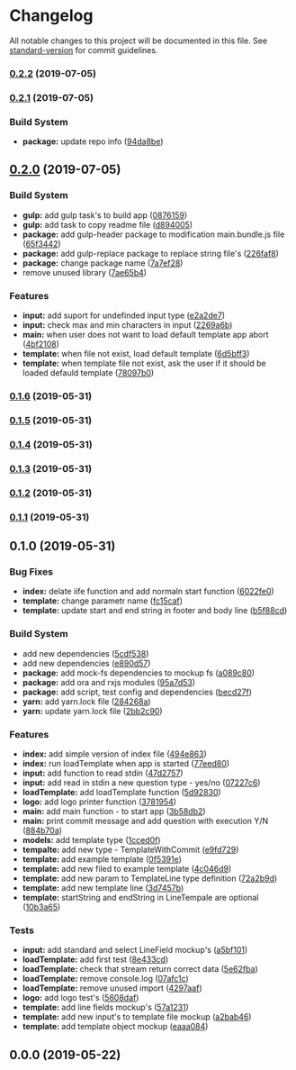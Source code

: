 # Changelog

All notable changes to this project will be documented in this file. See [standard-version](https://github.com/conventional-changelog/standard-version) for commit guidelines.

### [0.2.2](https://github.com/ambus/gfc/compare/v0.2.1...v0.2.2) (2019-07-05)



### [0.2.1](https://github.com/ambus/gfc/compare/v0.2.0...v0.2.1) (2019-07-05)


### Build System

* **package:** update repo info ([94da8be](https://github.com/ambus/gfc/commit/94da8be))



## [0.2.0](https://github.com/ambus/gfc/compare/v0.1.6...v0.2.0) (2019-07-05)


### Build System

* **gulp:** add gulp task's to build app ([0876159](https://github.com/ambus/gfc/commit/0876159))
* **gulp:** add task to copy readme file ([d894005](https://github.com/ambus/gfc/commit/d894005))
* **package:** add gulp-header package to modification main.bundle.js file ([65f3442](https://github.com/ambus/gfc/commit/65f3442))
* **package:** add gulp-replace package to replace string file's ([226faf8](https://github.com/ambus/gfc/commit/226faf8))
* **package:** change package name ([7a7ef28](https://github.com/ambus/gfc/commit/7a7ef28))
* remove unused library ([7ae65b4](https://github.com/ambus/gfc/commit/7ae65b4))


### Features

* **input:** add suport for undefinded input type ([e2a2de7](https://github.com/ambus/gfc/commit/e2a2de7))
* **input:** check max and min characters in input ([2269a6b](https://github.com/ambus/gfc/commit/2269a6b))
* **main:** when user does not want to load default template app abort ([4bf2108](https://github.com/ambus/gfc/commit/4bf2108))
* **template:** when file not exist, load default template ([6d5bff3](https://github.com/ambus/gfc/commit/6d5bff3))
* **template:** when template file not exist, ask the user if it should be loaded defauld template ([78097b0](https://github.com/ambus/gfc/commit/78097b0))



### [0.1.6](https://github.com/ambus/gfc/compare/v0.1.5...v0.1.6) (2019-05-31)



### [0.1.5](https://github.com/ambus/gfc/compare/v0.1.4...v0.1.5) (2019-05-31)



### [0.1.4](https://github.com/ambus/gfc/compare/v0.1.3...v0.1.4) (2019-05-31)



### [0.1.3](https://github.com/ambus/gfc/compare/v0.1.2...v0.1.3) (2019-05-31)



### [0.1.2](https://github.com/ambus/gfc/compare/v0.1.1...v0.1.2) (2019-05-31)



### [0.1.1](https://github.com/ambus/gfc/compare/v0.1.0...v0.1.1) (2019-05-31)



## 0.1.0 (2019-05-31)


### Bug Fixes

* **index:** delate iife function and add normaln start function ([6022fe0](https://github.com/ambus/gfc/commit/6022fe0))
* **template:** change parametr name ([fc15caf](https://github.com/ambus/gfc/commit/fc15caf))
* **template:** update start and end string in footer and body line ([b5f88cd](https://github.com/ambus/gfc/commit/b5f88cd))


### Build System

* add new dependencies ([5cdf538](https://github.com/ambus/gfc/commit/5cdf538))
* add new dependencies ([e890d57](https://github.com/ambus/gfc/commit/e890d57))
* **package:** add mock-fs dependencies to mockup fs ([a089c80](https://github.com/ambus/gfc/commit/a089c80))
* **package:** add ora and rxjs modules ([95a7d53](https://github.com/ambus/gfc/commit/95a7d53))
* **package:** add script, test config and dependencies ([becd27f](https://github.com/ambus/gfc/commit/becd27f))
* **yarn:** add yarn.lock file ([284268a](https://github.com/ambus/gfc/commit/284268a))
* **yarn:** update yarn.lock file ([2bb2c90](https://github.com/ambus/gfc/commit/2bb2c90))


### Features

* **index:** add simple version of index file ([494e863](https://github.com/ambus/gfc/commit/494e863))
* **index:** run loadTemplate when app is started ([77eed80](https://github.com/ambus/gfc/commit/77eed80))
* **input:** add function to read stdin ([47d2757](https://github.com/ambus/gfc/commit/47d2757))
* **input:** add read in stdin a new question type - yes/no ([07227c6](https://github.com/ambus/gfc/commit/07227c6))
* **loadTemplate:** add loadTemplate function ([5d92830](https://github.com/ambus/gfc/commit/5d92830))
* **logo:** add logo printer function ([3781954](https://github.com/ambus/gfc/commit/3781954))
* **main:** add main function - to start app ([3b58db2](https://github.com/ambus/gfc/commit/3b58db2))
* **main:** print commit message and add question with execution Y/N ([884b70a](https://github.com/ambus/gfc/commit/884b70a))
* **models:** add template type ([1cced0f](https://github.com/ambus/gfc/commit/1cced0f))
* **tempalte:** add new type - TemplateWithCommit ([e9fd729](https://github.com/ambus/gfc/commit/e9fd729))
* **template:** add example template ([0f5391e](https://github.com/ambus/gfc/commit/0f5391e))
* **template:** add new filed to example template ([4c046d9](https://github.com/ambus/gfc/commit/4c046d9))
* **template:** add new param to TemplateLine type definition ([72a2b9d](https://github.com/ambus/gfc/commit/72a2b9d))
* **template:** add new template line ([3d7457b](https://github.com/ambus/gfc/commit/3d7457b))
* **template:** startString and endString in LineTempale are optional ([10b3a65](https://github.com/ambus/gfc/commit/10b3a65))


### Tests

* **input:** add standard and select LineField mockup's ([a5bf101](https://github.com/ambus/gfc/commit/a5bf101))
* **loadTemplate:** add first test ([8e433cd](https://github.com/ambus/gfc/commit/8e433cd))
* **loadTemplate:** check that stream return correct data ([5e62fba](https://github.com/ambus/gfc/commit/5e62fba))
* **loadTemplate:** remove console.log ([07afc1c](https://github.com/ambus/gfc/commit/07afc1c))
* **loadTemplate:** remove unused import ([4297aaf](https://github.com/ambus/gfc/commit/4297aaf))
* **logo:** add logo test's ([5608daf](https://github.com/ambus/gfc/commit/5608daf))
* **template:** add line fields mockup's ([57a1231](https://github.com/ambus/gfc/commit/57a1231))
* **template:** add new input's to template file mockup ([a2bab46](https://github.com/ambus/gfc/commit/a2bab46))
* **template:** add template object mockup ([eaaa084](https://github.com/ambus/gfc/commit/eaaa084))



## 0.0.0 (2019-05-22)
